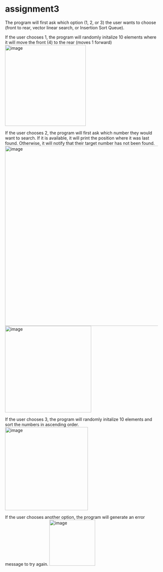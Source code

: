 # assignment3
The program will first ask which option (1, 2, or 3) the user wants to choose (front to rear, vector linear search, or Insertion Sort Queue). 

If the user chooses 1, the program will randomly initalize 10 elements where it will move the front (4) to the rear (moves 1 forward)
<img width="266" alt="image" src="https://github.com/user-attachments/assets/8aca595b-0b65-4c85-aef1-020f40c8bc0c">

If the user chooses 2, the program will first ask which number they would want to search. If it is available, it will print the position where it was last found. Otherwise, it will notify that their target number has not been found.
<img width="591" alt="image" src="https://github.com/user-attachments/assets/49ad5b77-dd36-4e13-ac99-5c172f0caa82"> 
<img width="284" alt="image" src="https://github.com/user-attachments/assets/3b5a1b6e-2921-4f94-8708-07ede0298913"> 

If the user chooses 3, the program will randomly initalize 10 elements and sort the numbers in ascending order.
<img width="273" alt="image" src="https://github.com/user-attachments/assets/ca7fd41c-50fc-4fbf-9562-897b099acb6e">

If the user chooses another option, the program will generate an error message to try again. 
<img width="151" alt="image" src="https://github.com/user-attachments/assets/4036dbe0-b455-4abe-bc31-05d4233f37dc">
